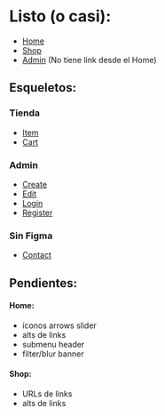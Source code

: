 # Listo (o casi):

-   [Home](https://hhuzanh.github.io/funkoshop/)
-   [Shop](https://hhuzanh.github.io/funkoshop/shop.html)
-   [Admin](https://hhuzanh.github.io/funkoshop/shop.html) (No tiene link desde el Home)

## Esqueletos:

### Tienda

-   [Item](https://hhuzanh.github.io/funkoshop/item.html)
-   [Cart](https://hhuzanh.github.io/funkoshop/cart.html)

### Admin

-   [Create](https://hhuzanh.github.io/funkoshop/create.html)
-   [Edit](https://hhuzanh.github.io/funkoshop/edit.html)
-   [Login](https://hhuzanh.github.io/funkoshop/login.html)
-   [Register](https://hhuzanh.github.io/funkoshop/register.html)

### Sin Figma

-   [Contact](https://hhuzanh.github.io/funkoshop/contact.html)

## Pendientes:

#### Home:

-   íconos arrows slider
-   alts de links
-   submenu header
-   filter/blur banner

#### Shop:

-   URLs de links
-   alts de links
